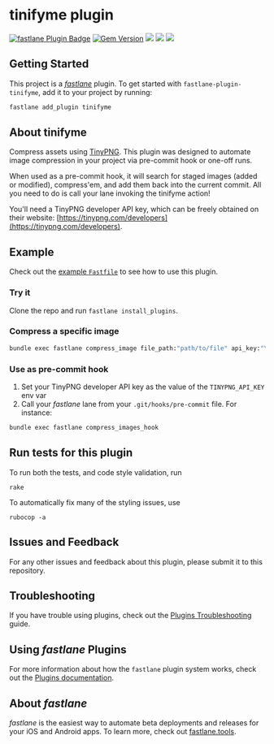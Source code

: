 # tinifyme plugin

[![fastlane Plugin Badge](https://rawcdn.githack.com/fastlane/fastlane/master/fastlane/assets/plugin-badge.svg)](https://rubygems.org/gems/fastlane-plugin-tinifyme)
[![Gem Version](https://badge.fury.io/rb/fastlane-plugin-tinifyme.svg)](https://badge.fury.io/rb/fastlane-plugin-tinifyme)
<a href="https://codeclimate.com/github/danilobecke/fastlane-plugin-tinifyme/test_coverage"><img src="https://api.codeclimate.com/v1/badges/feeed02eb3bc51bd7ded/test_coverage" /></a>
<a href="https://github.com/danilobecke/fastlane-plugin-tinifyme/actions/workflows/test.yml"><img src="https://github.com/danilobecke/fastlane-plugin-tinifyme/actions/workflows/test.yml/badge.svg" /></a>
<a href="https://codeclimate.com/github/danilobecke/fastlane-plugin-tinifyme/maintainability"><img src="https://api.codeclimate.com/v1/badges/feeed02eb3bc51bd7ded/maintainability" /></a>

## Getting Started

This project is a [_fastlane_](https://github.com/fastlane/fastlane) plugin. To get started with `fastlane-plugin-tinifyme`, add it to your project by running:

```bash
fastlane add_plugin tinifyme
```

## About tinifyme

Compress assets using [TinyPNG](https://tinypng.com). This plugin was designed to automate image compression in your project via pre-commit hook or one-off runs.

When used as a pre-commit hook, it will search for staged images (added or modified), compress'em, and add them back into the current commit. All you need to do is call your lane invoking the tinifyme action!

You'll need a TinyPNG developer API key, which can be freely obtained on their website: [https://tinypng.com/developers](https://tinypng.com/developers).

## Example

Check out the [example `Fastfile`](fastlane/Fastfile) to see how to use this plugin. 

### Try it

Clone the repo and run `fastlane install_plugins`.

### Compress a specific image

```bash
bundle exec fastlane compress_image file_path:"path/to/file" api_key:"YOUR_API_KEY"
```

### Use as pre-commit hook

1. Set your TinyPNG developer API key as the value of the `TINYPNG_API_KEY` env var
2. Call your _fastlane_ lane from your `.git/hooks/pre-commit` file. For instance:

```sh
bundle exec fastlane compress_images_hook
```

## Run tests for this plugin

To run both the tests, and code style validation, run

```
rake
```

To automatically fix many of the styling issues, use
```
rubocop -a
```

## Issues and Feedback

For any other issues and feedback about this plugin, please submit it to this repository.

## Troubleshooting

If you have trouble using plugins, check out the [Plugins Troubleshooting](https://docs.fastlane.tools/plugins/plugins-troubleshooting/) guide.

## Using _fastlane_ Plugins

For more information about how the `fastlane` plugin system works, check out the [Plugins documentation](https://docs.fastlane.tools/plugins/create-plugin/).

## About _fastlane_

_fastlane_ is the easiest way to automate beta deployments and releases for your iOS and Android apps. To learn more, check out [fastlane.tools](https://fastlane.tools).
